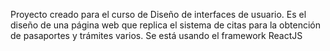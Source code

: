Proyecto creado para el curso de Diseño de interfaces de usuario.
Es el diseño de una página web que replica el sistema de citas para la obtención de pasaportes y trámites varios.
Se está usando el framework ReactJS
